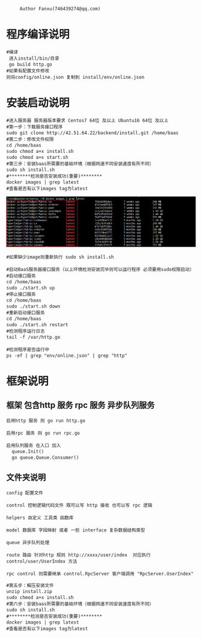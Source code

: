          Author Fanxu(746439274@qq.com)
         
# 程序编译说明
    
    #编译
     进入install/bin/目录
     go build http.go
    #如果有配置文件修改
    则将config/online.json 复制到 install/env/online.json
    
    
# 安装启动说明
    #进入服务器 服务器版本要求 Centos7 64位 及以上 Ubuntu16 64位 及以上
    #第一步：下载服务接口程序
    sudo git clone http://42.51.64.22/backend/install.git /home/baas
    #第二步：修改文件权限
    cd /home/baas
    sudo chmod a+x install.sh
    sudo chmod a+x start.sh
    #第三步：安装baas所需要的基础环境（根据网速不同安装速度有所不同）
    sudo sh install.sh
    #********检测是否安装成功(重要)********
    docker images | grep latest
    #查看是否有以下images tag为latest
   ![work](install.png)
        
    #如果缺少image则重新执行 sudo sh install.sh
    
    #启动BaaS服务器接口服务（以上环境检测安装完毕则可以运行程序 必须要用sudo权限启动）
    #启动接口服务
    cd /home/baas
    sudo ./start.sh up
    #停止接口服务
    cd /home/baas
    sudo ./start.sh down
    #重新启动接口服务
    cd /home/baas
    sudo ./start.sh restart
    #检测程序运行日志
    tail -f /var/http.go
    
    #检测程序是否运行中
    ps -ef | grep "env/online.json" | grep "http"
    
# 框架说明
## 框架 包含http 服务 rpc 服务 异步队列服务

    启用http 服务 则 go run http.go

    启用rpc 服务 则 go run rpc.go

    启用队列服务 在入口 加入
      queue.Init()
      go queue.Queue.Consumer()
  
## 文件夹说明

    config 配置文件
    
    control 控制逻辑代码文件 既可以写 http 接收 也可以写 rpc 逻辑
    
    helpers 自定义 工具类 函数库
    
    model 数据库 字段映射 或者 一些 interface 复杂数据结构类型
    
    queue 异步队列处理
    
    route 路由 针对http 规则 http://xxxx/user/index  对应执行 control/user/UserIndex 方法
    
    rpc control 则需要继承 control.RpcServer 客户端调用 "RpcServer.UserIndex"
    
    
    
<!-- #第三步：下载安装文件
    curl -L http://42.51.64.22/backend/asyncTask/blob/master/install/install.zip?raw=true > install.zip 
    #第四步：安装解压软件
    (centos)sudo yum install -y unzip zip 
    (ubuntu)sudo apt-get install -y unzip zip -->
    #第五步：解压安装文件
    unzip install.zip
    sudo chmod a+x install.sh
    #第六步：安装baas所需要的基础环境（根据网速不同安装速度有所不同）
    sudo sh install.sh
    #********检测是否安装成功(重要)********
    docker images | grep latest
    #查看是否有以下images tag为latest